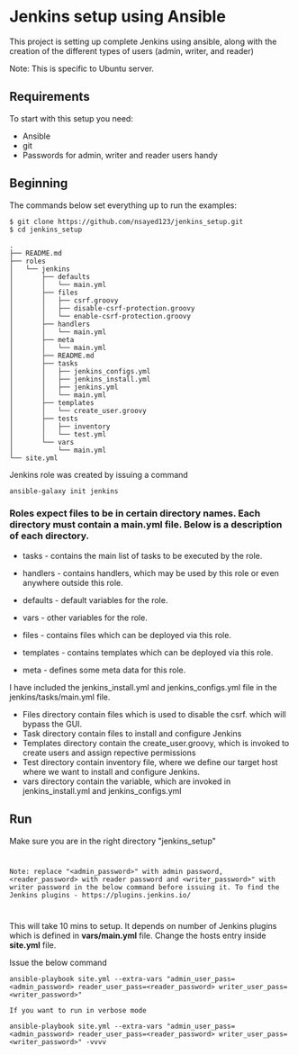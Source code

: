 # Jenkins setup using Ansible
This project is setting up complete Jenkins using ansible, along with the creation of the different types of users (admin, writer, and reader)  

Note: This is specific to Ubuntu server.

## Requirements
To start with this setup you need:
* Ansible
* git
* Passwords for admin, writer and reader users handy

## Beginning
The commands below set everything up to run the examples:
```
$ git clone https://github.com/nsayed123/jenkins_setup.git
$ cd jenkins_setup
```
```
.
├── README.md
├── roles
│   └── jenkins
│       ├── defaults
│       │   └── main.yml
│       ├── files
│       │   ├── csrf.groovy
│       │   ├── disable-csrf-protection.groovy
│       │   └── enable-csrf-protection.groovy
│       ├── handlers
│       │   └── main.yml
│       ├── meta
│       │   └── main.yml
│       ├── README.md
│       ├── tasks
│       │   ├── jenkins_configs.yml
│       │   ├── jenkins_install.yml
│       │   ├── jenkins.yml
│       │   └── main.yml
│       ├── templates
│       │   └── create_user.groovy
│       ├── tests
│       │   ├── inventory
│       │   └── test.yml
│       └── vars
│           └── main.yml
└── site.yml
```
Jenkins role was created by issuing a command
```
ansible-galaxy init jenkins
```
### Roles expect files to be in certain directory names. Each directory must contain a main.yml file. Below is a description of each directory.
* tasks - contains the main list of tasks to be executed by the role.

* handlers - contains handlers, which may be used by this role or even anywhere outside this role.

* defaults - default variables for the role.

* vars - other variables for the role.

* files - contains files which can be deployed via this role.

* templates - contains templates which can be deployed via this role.

* meta - defines some meta data for this role.

I have included the jenkins_install.yml and jenkins_configs.yml file in the jenkins/tasks/main.yml file.

- Files directory contain files which is used to disable the csrf. which will bypass the GUI.
- Task directory contain files to install and configure Jenkins
- Templates directory contain the create_user.groovy, which is invoked to create users and assign repective permissions
- Test directory contain inventory file, where we define our target host where we want to install and configure Jenkins.
- vars directory contain the variable, which are invoked in jenkins_install.yml and jenkins_configs.yml

## Run

Make sure you are in the right directory "jenkins_setup"
# 
`
Note: replace "<admin_password>" with admin password, <reader_password> with reader password and <writer_password>" with writer password in the below command before issuing it.
To find the Jenkins plugins - https://plugins.jenkins.io/
`
# 
This will take 10 mins to setup. It depends on number of Jenkins plugins which is defined in **vars/main.yml** file.
Change the hosts entry inside **site.yml** file.

Issue the below command
```
ansible-playbook site.yml --extra-vars "admin_user_pass=<admin_password> reader_user_pass=<reader_password> writer_user_pass=<writer_password>"

If you want to run in verbose mode

ansible-playbook site.yml --extra-vars "admin_user_pass=<admin_password> reader_user_pass=<reader_password> writer_user_pass=<writer_password>" -vvvv
```
